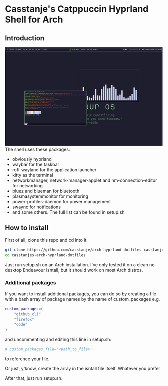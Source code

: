 # Casstanje's Catppuccin Hyprland Shell for Arch
## Introduction
![Alt text](/assets/images/preview_1.png "preview")
The shell uses these packages:
- obviously hyprland
- waybar for the taskbar
- rofi-wayland for the application launcher
- kitty as the terminal
- networkmanager, network-manager-applet and nm-connection-editor for networking
- bluez and blueman for bluetooth
- plasmasystemmonitor for monitoring
- power-profiles-daemon for power management
- swaync for notfications
- and some others. The full list can be found in setup.sh

## How to install
First of all, clone this repo and cd into it.
```bash
git clone https://github.com/casstanje/arch-hyprland-dotfiles casstanjes-arch-hyprland-dotfiles
cd casstanjes-arch-hyprland-dotfiles
```

Just run setup.sh on an Arch installation. I've only tested it on a clean no desktop Endeavour isntall, but it should work on most Arch distros.

### Additional packages
If you want to install additional packages, you can do so by creating a file with a bash array of package names by the name of custom_packages e.g.
```bash
custom_packages=(
    "github_cli"
    "firefox"
    "code"
)
```
and uncommenting and editing this line in setup.sh:
```bash
# custom_packages_file='<path_to_file>'
```
to reference your file.

Or just, y'know, create the array in the isntall file itself. Whatever you prefer

After that, just run setup.sh.
